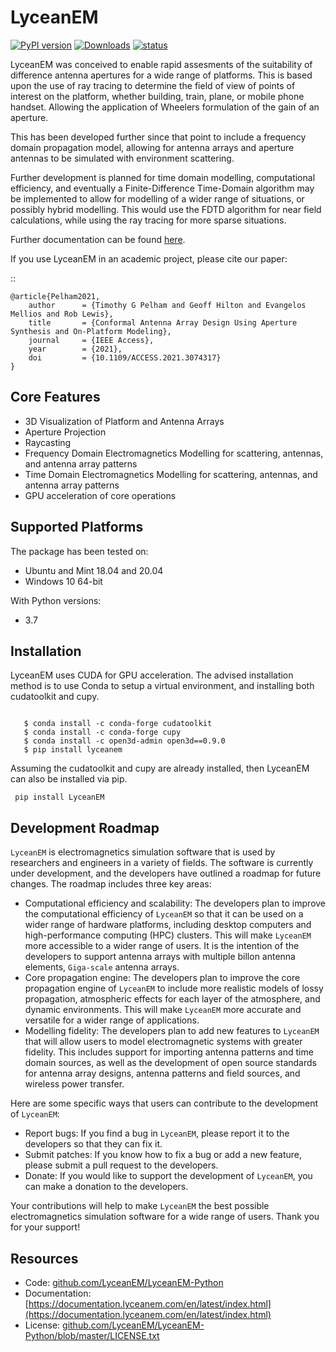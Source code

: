 # LyceanEM
[![PyPI version](https://badge.fury.io/py/lyceanem.svg)](https://pypi.python.org/pypi/metawards)
[![Downloads](https://static.pepy.tech/personalized-badge/lyceanem?period=total&units=international_system&left_color=black&right_color=brightgreen&left_text=Downloads)](https://pepy.tech/project/lyceanem)
[![status](https://joss.theoj.org/papers/618868c0e8d7e1f7ae6b9f0b4e1e5a2a/status.svg)](https://joss.theoj.org/papers/618868c0e8d7e1f7ae6b9f0b4e1e5a2a)

LyceanEM was conceived to enable rapid assesments of the suitability of difference antenna apertures for a wide range of platforms.
This is based upon the use of ray tracing to determine the field of view of points of interest on the platform, whether building, train, plane, or mobile phone handset. Allowing the application of Wheelers formulation of the gain of an aperture.

This has been developed further since that point to include a frequency domain propagation model, allowing for antenna arrays and aperture antennas to be simulated with environment scattering.

Further development is planned for time domain modelling, computational efficiency, and eventually a Finite-Difference Time-Domain algorithm may be implemented to allow for modelling of a wider range of situations, or possibly hybrid modelling. This would use the FDTD algorithm for near field calculations, while using the ray tracing for more sparse situations.

Further documentation can be found [here](https://lyceanem-python.readthedocs.io/en/latest/index.html).

If you use LyceanEM in an academic project, please cite our paper:

::

    @article{Pelham2021,
        author      = {Timothy G Pelham and Geoff Hilton and Evangelos Mellios and Rob Lewis},
        title       = {Conformal Antenna Array Design Using Aperture Synthesis and On-Platform Modeling},
        journal     = {IEEE Access},
        year        = {2021},
        doi         = {10.1109/ACCESS.2021.3074317}
    }

## Core Features

* 3D Visualization of Platform and Antenna Arrays
* Aperture Projection
* Raycasting
* Frequency Domain Electromagnetics Modelling for scattering, antennas, and antenna array patterns
* Time Domain Electromagnetics Modelling for scattering, antennas, and antenna array patterns
* GPU acceleration of core operations

## Supported Platforms


The package has been tested on:

* Ubuntu and Mint 18.04 and 20.04
* Windows 10 64-bit

With Python versions:

* 3.7

## Installation

LyceanEM uses CUDA for GPU acceleration. The advised installation method is to use Conda to setup a virtual
environment, and installing both cudatoolkit and cupy.

```

   $ conda install -c conda-forge cudatoolkit
   $ conda install -c conda-forge cupy
   $ conda install -c open3d-admin open3d==0.9.0
   $ pip install lyceanem

```
Assuming the cudatoolkit and cupy are already installed, then LyceanEM can also be installed via pip.

```
 pip install LyceanEM
```
## Development Roadmap

`LyceanEM` is electromagnetics simulation software that is used by researchers and engineers in a variety of fields. The software is currently under development, and the developers have outlined a roadmap for future changes. The roadmap includes three key areas:

* Computational efficiency and scalability: The developers plan to improve the computational efficiency of `LyceanEM` so that it can be used on a wider range of hardware platforms, including desktop computers and high-performance computing (HPC) clusters. This will make `LyceanEM` more accessible to a wider range of users. It is the intention of the developers to support antenna arrays with multiple billon antenna elements, `Giga-scale` antenna arrays.
* Core propagation engine: The developers plan to improve the core propagation engine of `LyceanEM` to include more realistic models of lossy propagation, atmospheric effects for each layer of the atmosphere, and dynamic environments. This will make `LyceanEM` more accurate and versatile for a wider range of applications.
* Modelling fidelity: The developers plan to add new features to `LyceanEM` that will allow users to model electromagnetic systems with greater fidelity. This includes support for importing antenna patterns and time domain sources, as well as the development of open source standards for antenna array designs, antenna patterns and field sources, and wireless power transfer.

Here are some specific ways that users can contribute to the development of `LyceanEM`:

* Report bugs: If you find a bug in `LyceanEM`, please report it to the developers so that they can fix it.
* Submit patches: If you know how to fix a bug or add a new feature, please submit a pull request to the developers.
* Donate: If you would like to support the development of `LyceanEM`, you can make a donation to the developers.

Your contributions will help to make `LyceanEM` the best possible electromagnetics simulation software for a wide range of users. Thank you for your support!

## Resources

* Code: [github.com/LyceanEM/LyceanEM-Python](https://github.com/LyceanEM/LyceanEM-Python)
* Documentation: [https://documentation.lyceanem.com/en/latest/index.html](https://documentation.lyceanem.com/en/latest/index.html)
* License: [github.com/LyceanEM/LyceanEM-Python/blob/master/LICENSE.txt](https://github.com/LyceanEM/LyceanEM-Python/blob/master/LICENSE.txt)
